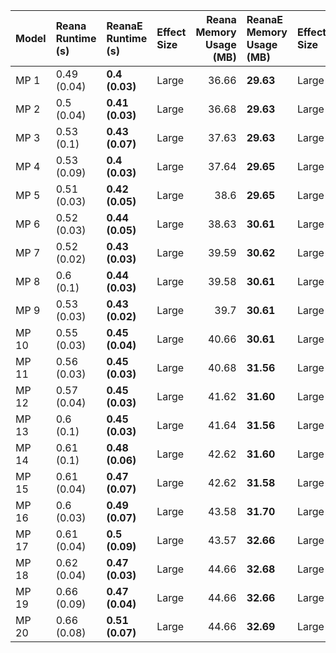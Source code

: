 | Model   | Reana Runtime (s)   | ReanaE Runtime (s)   | Effect Size   |   Reana Memory Usage (MB) | ReanaE Memory Usage (MB)   | Effect Size   |
|:--------|:--------------------|:---------------------|:--------------|--------------------------:|:---------------------------|:--------------|
| MP 1    | 0.49 (0.04)         | **0.4 (0.03)**       | Large         |                     36.66 | **29.63**                  | Large         |
| MP 2    | 0.5 (0.04)          | **0.41 (0.03)**      | Large         |                     36.68 | **29.63**                  | Large         |
| MP 3    | 0.53 (0.1)          | **0.43 (0.07)**      | Large         |                     37.63 | **29.63**                  | Large         |
| MP 4    | 0.53 (0.09)         | **0.4 (0.03)**       | Large         |                     37.64 | **29.65**                  | Large         |
| MP 5    | 0.51 (0.03)         | **0.42 (0.05)**      | Large         |                     38.6  | **29.65**                  | Large         |
| MP 6    | 0.52 (0.03)         | **0.44 (0.05)**      | Large         |                     38.63 | **30.61**                  | Large         |
| MP 7    | 0.52 (0.02)         | **0.43 (0.03)**      | Large         |                     39.59 | **30.62**                  | Large         |
| MP 8    | 0.6 (0.1)           | **0.44 (0.03)**      | Large         |                     39.58 | **30.61**                  | Large         |
| MP 9    | 0.53 (0.03)         | **0.43 (0.02)**      | Large         |                     39.7  | **30.61**                  | Large         |
| MP 10   | 0.55 (0.03)         | **0.45 (0.04)**      | Large         |                     40.66 | **30.61**                  | Large         |
| MP 11   | 0.56 (0.03)         | **0.45 (0.03)**      | Large         |                     40.68 | **31.56**                  | Large         |
| MP 12   | 0.57 (0.04)         | **0.45 (0.03)**      | Large         |                     41.62 | **31.60**                  | Large         |
| MP 13   | 0.6 (0.1)           | **0.45 (0.03)**      | Large         |                     41.64 | **31.56**                  | Large         |
| MP 14   | 0.61 (0.1)          | **0.48 (0.06)**      | Large         |                     42.62 | **31.60**                  | Large         |
| MP 15   | 0.61 (0.04)         | **0.47 (0.07)**      | Large         |                     42.62 | **31.58**                  | Large         |
| MP 16   | 0.6 (0.03)          | **0.49 (0.07)**      | Large         |                     43.58 | **31.70**                  | Large         |
| MP 17   | 0.61 (0.04)         | **0.5 (0.09)**       | Large         |                     43.57 | **32.66**                  | Large         |
| MP 18   | 0.62 (0.04)         | **0.47 (0.03)**      | Large         |                     44.66 | **32.68**                  | Large         |
| MP 19   | 0.66 (0.09)         | **0.47 (0.04)**      | Large         |                     44.66 | **32.66**                  | Large         |
| MP 20   | 0.66 (0.08)         | **0.51 (0.07)**      | Large         |                     44.66 | **32.69**                  | Large         |